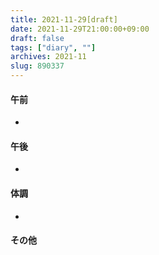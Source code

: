 ```yaml
---
title: 2021-11-29[draft]
date: 2021-11-29T21:00:00+09:00
draft: false
tags: ["diary", ""]
archives: 2021-11
slug: 890337
---
```

#### 午前
- 
#### 午後
- 
#### 体調
- 
#### その他